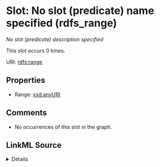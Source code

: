 

# Slot: No slot (predicate) name specified (rdfs_range)


_No slot (predicate) description specified_






This slot occurs 0 times.


URI: [rdfs:range](http://www.w3.org/2000/01/rdf-schema#range)



<!-- no inheritance hierarchy -->








## Properties

* Range: [xsd:anyURI](http://www.w3.org/2001/XMLSchema#anyURI)





## Comments

* No occurrences of this slot in the graph.



## LinkML Source

<details>

```yaml
name: rdfs_range
annotations:
  count:
    tag: count
    value: 0
description: No slot (predicate) description specified
title: No slot (predicate) name specified
comments:
- No occurrences of this slot in the graph.
from_schema: fio-kg
rank: 1000
domain: rdfs_range
slot_uri: rdfs:range
alias: rdfs_range
range: uri

```
</details>